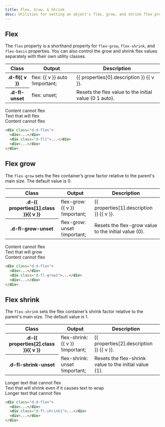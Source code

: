 ```yaml
---
title: Flex, Grow, & Shrink
desc: Utilities for setting an object's flex, grow, and shrink flex properties.
---
```


## Flex

The `flex` property is a shorthand property for `flex-grow`, `flex-shrink`, and `flex-basis` properties. You can also
control the grow and shrink flex values separately with their own utility classes.

<table class="d-table dialtone-doc-table">
  <thead>
    <tr>
      <th scope="col" class="d-w20p">Class</th>
      <th scope="col" class="d-w30p">Output</th>
      <th scope="col">Description</th>
    </tr>
  </thead>
  <tbody>
    <tr v-for="v in properties[0].values">
      <th scope="row" class="d-ff-mono d-fc-purple-400 d-fw-normal d-fs-100">.d-fl{{ v }}</th>
      <td class="d-ff-mono d-fs-100">flex: {{ v }} auto !important;</td>
      <td>{{ properties[0].description }} {{ v }}.</td>
    </tr>
    <tr>
      <th scope="row" class="d-ff-mono d-fc-purple-400 d-fw-normal d-fs-100">.d-fl-unset</th>
      <td class="d-ff-mono d-fs-100">flex: unset;</td>
      <td>Resets the flex value to the initial value (0 1 auto).</td>
    </tr>
  </tbody>
</table>

<code-well-header class="d-fl-center d-fd-column d-p24 d-bgc-magenta-100 d-bgo50 d-w100p d-hmn216 d-of-auto" custom>
  <div class="d-d-flex d-w100p d-bar8 d-bgc-magenta-100">
    <div class="d-fl-none d-p16 d-fs-200 d-lh-tight d-bgc-magenta-100 d-ps-relative">Content cannot flex</div>
    <div class="d-fl1 d-p16 d-fs-200 d-lh-tight d-bgc-magenta-100 d-ps-relative">Text that will flex</div>
    <div class="d-fl-none d-p16 d-fs-200 d-lh-tight d-bgc-magenta-100 d-ps-relative">Content cannot flex</div>
  </div>
</code-well-header>

```html
<div class="d-d-flex">
  <div>...</div>
  <div class="d-fl1">...</div>
  <div>...</div>
</div>
```

## Flex grow

The `flex-grow` sets the flex container’s grow factor relative to the parent's main size. The default value is 0.

<table class="d-table dialtone-doc-table">
  <thead>
    <tr>
      <th scope="col" class="d-w20p">Class</th>
      <th scope="col" class="d-w30p">Output</th>
      <th scope="col">Description</th>
    </tr>
  </thead>
  <tbody>
    <tr v-for="v in properties[1].values">
      <th scope="row" class="d-ff-mono d-fc-purple-400 d-fw-normal d-fs-100">.d-{{ properties[1].class }}{{ v }}</th>
      <td class="d-ff-mono d-fs-100">flex-grow: {{ v }} !important;</td>
      <td>{{ properties[1].description }} {{ v }}.</td>
    </tr>
    <tr>
      <th scope="row" class="d-ff-mono d-fc-purple-400 d-fw-normal d-fs-100">.d-fl-grow-unset</th>
      <td class="d-ff-mono d-fs-100">flex-grow: unset !important;</td>
      <td>Resets the flex-grow value to the initial value (0).</td>
    </tr>
  </tbody>
</table>

<code-well-header class="d-fl-center d-fd-column d-p24 d-bgc-purple-100 d-bgo50 d-w100p d-hmn216 d-of-auto" custom>
  <div class="d-d-flex d-w100p d-bar8 d-bgc-purple-100">
    <div class="d-fl-none d-p16 d-fs-200 d-lh-tight d-bgc-purple-100">Content cannot flex</div>
    <div class="d-fl-grow1 d-p16 d-fs-200 d-lh-tight d-bgc-purple-200">Text that will grow</div>
    <div class="d-fl-none d-p16 d-fs-200 d-lh-tight d-bgc-purple-100">Content cannot flex</div>
  </div>
</code-well-header>

```html
<div class="d-d-flex">
  <div>...</div>
  <div class="d-fl-grow1">...</div>
  <div>...</div>
</div>
```

## Flex shrink

The `flex-shrink` sets the flex container’s shrink factor relative to the parent's main size. The default value is 1.

<table class="d-table dialtone-doc-table">
  <thead>
    <tr>
      <th scope="col" class="d-w20p">Class</th>
      <th scope="col" class="d-w30p">Output</th>
      <th scope="col">Description</th>
    </tr>
  </thead>
  <tbody>
    <tr v-for="v in properties[2].values">
      <th scope="row" class="d-ff-mono d-fc-purple-400 d-fw-normal d-fs-100">.d-{{ properties[2].class }}{{ v }}</th>
      <td class="d-ff-mono d-fs-100">flex-shrink: {{ v }} !important;</td>
      <td>{{ properties[2].description }} {{ v }}.</td>
    </tr>
    <tr>
      <th scope="row" class="d-ff-mono d-fc-purple-400 d-fw-normal d-fs-100">.d-fl-shrink-unset</th>
      <td class="d-ff-mono d-fs-100">flex-shrink: unset !important;</td>
      <td>Resets the flex-shrink value to the initial value (1).</td>
    </tr>
  </tbody>
</table>

<code-well-header class="d-fl-center d-fd-column d-p24 d-bgc-red-100 d-bgo50 d-w100p d-hmn216 d-of-auto" custom>
  <div class="d-d-flex d-w5 d-bar8 d-bgc-red-100">
    <div class="d-fl-none d-p16 d-fs-200 d-lh-tight d-bgc-red-100">Longer text that cannot flex</div>
    <div class="d-fl-shrink1 d-p16 d-fs-200 d-lh-tight d-bgc-red-100">Text that will shrink even if it causes text to wrap</div>
    <div class="d-fl-none d-p16 d-fs-200 d-lh-tight d-bgc-red-100">Longer text that cannot flex</div>
  </div>
</code-well-header>

```html
<div class="d-d-flex">
  <div>...</div>
  <div class="d-fl-shrink1">...</div>
  <div>...</div>
</div>
```

<script setup>
  import { properties } from '@data/flex.json';
</script>
